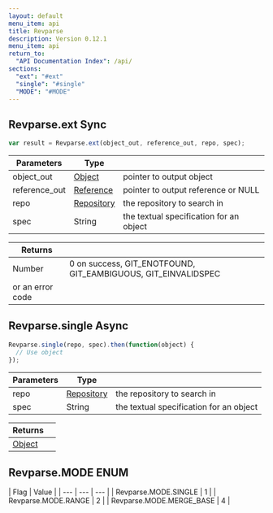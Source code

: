 ```yaml
---
layout: default
menu_item: api
title: Revparse
description: Version 0.12.1
menu_item: api
return_to:
  "API Documentation Index": /api/
sections:
  "ext": "#ext"
  "single": "#single"
  "MODE": "#MODE"
---
```


## <a name="ext"></a><span>Revparse.</span>ext <span class="tags"><span class="sync">Sync</span></span>

```js
var result = Revparse.ext(object_out, reference_out, repo, spec);
```

| Parameters | Type |   |
| --- | --- | --- |
| object_out | [Object](/api/object/) | pointer to output object |
| reference_out | [Reference](/api/reference/) | pointer to output reference or NULL |
| repo | [Repository](/api/repository/) | the repository to search in |
| spec | String | the textual specification for an object |

| Returns |  |
| --- | --- |
| Number |  0 on success, GIT_ENOTFOUND, GIT_EAMBIGUOUS, GIT_EINVALIDSPEC
 or an error code |

## <a name="single"></a><span>Revparse.</span>single <span class="tags"><span class="async">Async</span></span>

```js
Revparse.single(repo, spec).then(function(object) {
  // Use object
});
```

| Parameters | Type |   |
| --- | --- | --- |
| repo | [Repository](/api/repository/) | the repository to search in |
| spec | String | the textual specification for an object |

| Returns |  |
| --- | --- |
| [Object](/api/object/) |  |

## <a name="MODE"></a><span>Revparse.</span>MODE <span class="tags"><span class="enum">ENUM</span></span>

| Flag | Value |
| --- | --- | --- |
| <span>Revparse.MODE.</span>SINGLE | 1 |
| <span>Revparse.MODE.</span>RANGE | 2 |
| <span>Revparse.MODE.</span>MERGE_BASE | 4 |

